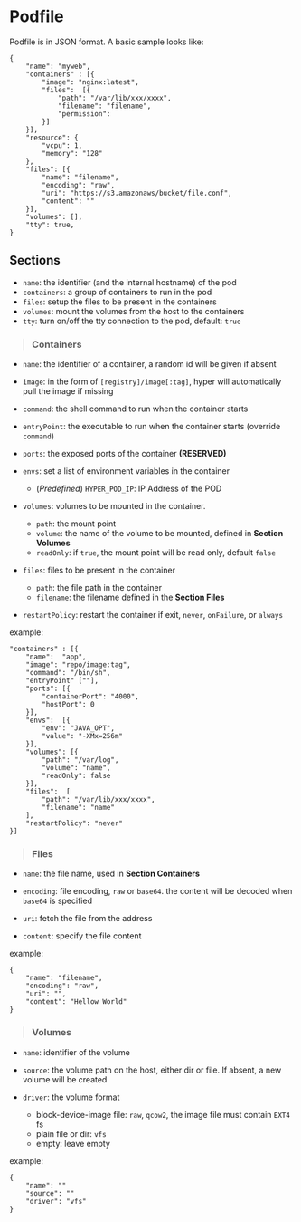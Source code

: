# Podfile

Podfile is in JSON format. A basic sample looks like:

    {
        "name": "myweb",
        "containers" : [{
            "image": "nginx:latest",
            "files":  [{
	            "path": "/var/lib/xxx/xxxx",
	            "filename": "filename",
	            "permission":
	        }]
        }],
        "resource": {
            "vcpu": 1,
            "memory": "128"
        },
        "files": [{
	        "name": "filename",
	        "encoding": "raw",
	        "uri": "https://s3.amazonaws/bucket/file.conf",
	        "content": ""
	    }],
        "volumes": [],
        "tty": true,
    }

## Sections

- `name`: the identifier (and the internal hostname) of the pod
- `containers`: a group of containers to run in the pod
- `files`: setup the files to be present in the containers
- `volumes`: mount the volumes from the host to the containers
- `tty`: turn on/off the tty connection to the pod, default: `true`

> ### Containers

- `name`: the identifier of a container, a random id will be given if absent


- `image`: in the form of `[registry]/image[:tag]`, hyper will automatically pull the image if missing


- `command`: the shell command to run when the container starts


- `entryPoint`: the executable to run when the container starts (override `command`)


- `ports`: the exposed ports of the container **(RESERVED)**


- `envs`: set a list of environment variables in the container
    - (*Predefined*) `HYPER_POD_IP`: IP Address of the POD


- `volumes`: volumes to be mounted in the container.
    -  `path`: the mount point
    -  `volume`: the name of the volume to be mounted, defined in **Section Volumes**
    -  `readOnly`: if `true`, the mount point will be read only, default `false`


- `files`: files to be present in the container
    -  `path`: the file path in the container
    -  `filename`: the filename defined in the **Section Files**


- `restartPolicy`: restart the container if exit, `never`, `onFailure`, or `always`

example:


    "containers" : [{
        "name":  "app",
        "image": "repo/image:tag",
        "command": "/bin/sh",
        "entryPoint" [""],
        "ports": [{
            "containerPort": "4000",
            "hostPort": 0
        }],
        "envs":  [{
            "env": "JAVA_OPT",
            "value": "-XMx=256m"
        }],
        "volumes": [{
            "path": "/var/log",
            "volume": "name",
            "readOnly": false
        }],
        "files":  [
            "path": "/var/lib/xxx/xxxx",
            "filename": "name"
        ],
        "restartPolicy": "never"
    }]

> ### Files

- `name`: the file name, used in **Section Containers**


- `encoding`: file encoding, `raw` or `base64`. the content will be decoded when `base64` is specified


- `uri`: fetch the file from the address


- `content`: specify the file content

example:

    {
        "name": "filename",
        "encoding": "raw",
        "uri": "",
        "content": "Hellow World"
    }

> ### Volumes

- `name`: identifier of the volume


- `source`: the volume path on the host, either dir or file. If absent, a new volume will be created


- `driver`: the volume format
  - block-device-image file: `raw`, `qcow2`, the image file must contain `EXT4` fs
  - plain file or dir: `vfs`
  - empty: leave empty

example:

    {
        "name": ""
        "source": ""
        "driver": "vfs"
    }



